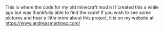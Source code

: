 This is where the code for my old minecraft mod is! I created this a while ago but was thankfully able to find the code! 
If you wish to see some pictures and hear a little more about this project, it is on my website at https://www.andreasmartinez.com/
